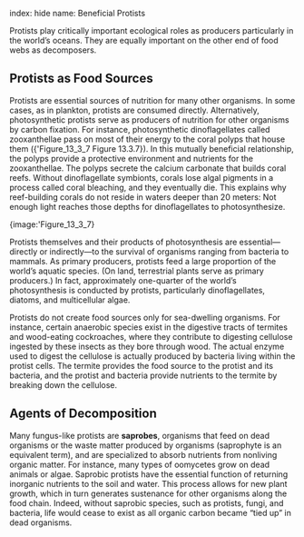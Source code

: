 index: hide
name: Beneficial Protists

Protists play critically important ecological roles as producers particularly in the world’s oceans. They are equally important on the other end of food webs as decomposers.

## Protists as Food Sources

Protists are essential sources of nutrition for many other organisms. In some cases, as in plankton, protists are consumed directly. Alternatively, photosynthetic protists serve as producers of nutrition for other organisms by carbon fixation. For instance, photosynthetic dinoflagellates called zooxanthellae pass on most of their energy to the coral polyps that house them ({'Figure_13_3_7 Figure 13.3.7}). In this mutually beneficial relationship, the polyps provide a protective environment and nutrients for the zooxanthellae. The polyps secrete the calcium carbonate that builds coral reefs. Without dinoflagellate symbionts, corals lose algal pigments in a process called coral bleaching, and they eventually die. This explains why reef-building corals do not reside in waters deeper than 20 meters: Not enough light reaches those depths for dinoflagellates to photosynthesize.


{image:'Figure_13_3_7}
        

Protists themselves and their products of photosynthesis are essential—directly or indirectly—to the survival of organisms ranging from bacteria to mammals. As primary producers, protists feed a large proportion of the world’s aquatic species. (On land, terrestrial plants serve as primary producers.) In fact, approximately one-quarter of the world’s photosynthesis is conducted by protists, particularly dinoflagellates, diatoms, and multicellular algae.

Protists do not create food sources only for sea-dwelling organisms. For instance, certain anaerobic species exist in the digestive tracts of termites and wood-eating cockroaches, where they contribute to digesting cellulose ingested by these insects as they bore through wood. The actual enzyme used to digest the cellulose is actually produced by bacteria living within the protist cells. The termite provides the food source to the protist and its bacteria, and the protist and bacteria provide nutrients to the termite by breaking down the cellulose.

## Agents of Decomposition

Many fungus-like protists are  **saprobes**, organisms that feed on dead organisms or the waste matter produced by organisms (saprophyte is an equivalent term), and are specialized to absorb nutrients from nonliving organic matter. For instance, many types of oomycetes grow on dead animals or algae. Saprobic protists have the essential function of returning inorganic nutrients to the soil and water. This process allows for new plant growth, which in turn generates sustenance for other organisms along the food chain. Indeed, without saprobic species, such as protists, fungi, and bacteria, life would cease to exist as all organic carbon became “tied up” in dead organisms.
